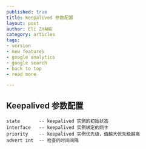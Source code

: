 ```yaml
---
published: true
title: Keepalived 参数配置
layout: post
author: Eli ZHANG 
category: articles
tags:
- version
- new features
- google analytics
- google search
- back to top
- read more

---
```


Keepalived 参数配置
-----------------

```
state		-- keepalived 实例的初始状态
interface	-- keepalived 实例绑定的网卡
priority	-- keepalived 实例优先级，值越大优先级越高
advert int	-- 检查的时间间隔

```